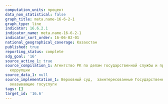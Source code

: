 ```yaml
---
computation_units: процент
data_non_statistical: false
graph_title: meta.name-16-6-2-1
graph_type: line
indicator: 16.6.2.1
indicator_name: meta.name-16-6-2-1
indicator_sort_order: 16-06-02-01
national_geographical_coverage: Казахстан
published: true
reporting_status: complete
sdg_goal: '16'
source_active_1: true
source_compilation_1: Агентство РК по делам государственной службы и противодействию
  коррупции
source_data_1: null
source_implementation_1: Верховный суд,  заинтересованные Государственные органы,
  оказывающие госуслуги
tags: []
target_id: '16.6'
---
```

